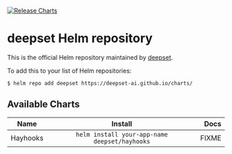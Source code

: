 [![Release Charts](https://github.com/deepset-ai/charts/actions/workflows/release.yml/badge.svg)](https://github.com/deepset-ai/charts/actions/workflows/release.yml)

# deepset Helm repository

This is the official Helm repository maintained by [deepset](https://deepset.ai).

To add this to your list of Helm repositories:

```console
$ helm repo add deepset https://deepset-ai.github.io/charts/
```

## Available Charts

| Name     |                    Install                    |  Docs |
| -------- | :-------------------------------------------: | ----: |
| Hayhooks | `helm install your-app-name deepset/hayhooks` | FIXME |
